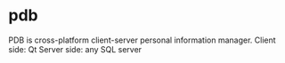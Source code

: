 pdb
===
PDB is  cross-platform client-server personal information manager. 
Client side: Qt
Server side: any SQL server
